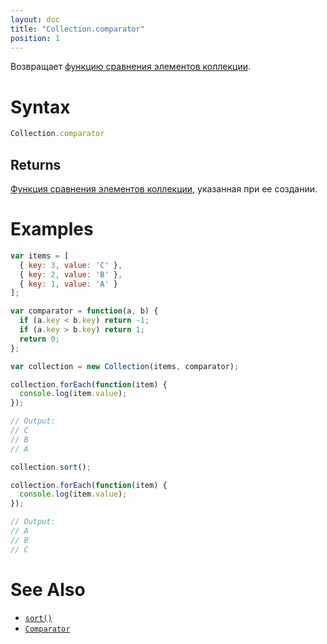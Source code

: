 ```yaml
---
layout: doc
title: "Collection.comparator"
position: 1
---
```


Возвращает [функцию сравнения элементов коллекции](../Comparator/).

# Syntax

```js
Collection.comparator
```

## Returns

[Функция сравнения элементов коллекции](../Comparator/), указанная при ее создании.

# Examples

```js
var items = [
  { key: 3, value: 'C' },
  { key: 2, value: 'B' },
  { key: 1, value: 'A' }
];

var comparator = function(a, b) {
  if (a.key < b.key) return -1;
  if (a.key > b.key) return 1;
  return 0;
};

var collection = new Collection(items, comparator);

collection.forEach(function(item) {
  console.log(item.value);
});

// Output:
// C
// B
// A

collection.sort();

collection.forEach(function(item) {
  console.log(item.value);
});

// Output:
// A
// B
// C
```

# See Also

* [`sort()`](../Collection.sort/)
* [`Comparator`](../Comparator/)

